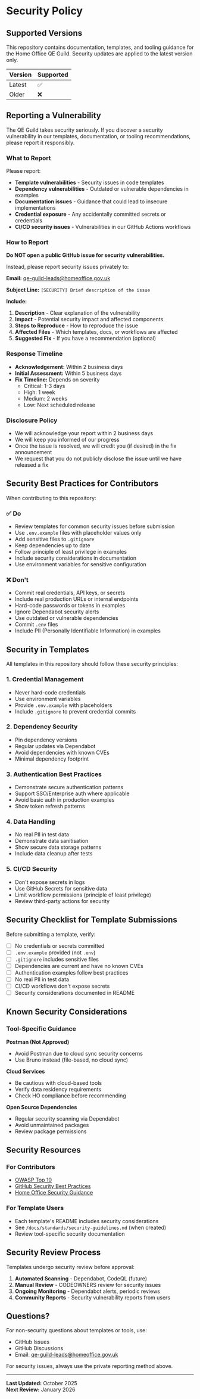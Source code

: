 # Security Policy

## Supported Versions

This repository contains documentation, templates, and tooling guidance for the Home Office QE Guild. Security updates are applied to the latest version only.

| Version | Supported          |
| ------- | ------------------ |
| Latest  | :white_check_mark: |
| Older   | :x:                |

## Reporting a Vulnerability

The QE Guild takes security seriously. If you discover a security vulnerability in our templates, documentation, or tooling recommendations, please report it responsibly.

### What to Report

Please report:
- **Template vulnerabilities** - Security issues in code templates
- **Dependency vulnerabilities** - Outdated or vulnerable dependencies in examples
- **Documentation issues** - Guidance that could lead to insecure implementations
- **Credential exposure** - Any accidentally committed secrets or credentials
- **CI/CD security issues** - Vulnerabilities in our GitHub Actions workflows

### How to Report

**Do NOT open a public GitHub issue for security vulnerabilities.**

Instead, please report security issues privately to:

**Email:** qe-guild-leads@homeoffice.gov.uk

**Subject Line:** `[SECURITY] Brief description of the issue`

**Include:**
1. **Description** - Clear explanation of the vulnerability
2. **Impact** - Potential security impact and affected components
3. **Steps to Reproduce** - How to reproduce the issue
4. **Affected Files** - Which templates, docs, or workflows are affected
5. **Suggested Fix** - If you have a recommendation (optional)

### Response Timeline

- **Acknowledgement:** Within 2 business days
- **Initial Assessment:** Within 5 business days
- **Fix Timeline:** Depends on severity
  - Critical: 1-3 days
  - High: 1 week
  - Medium: 2 weeks
  - Low: Next scheduled release

### Disclosure Policy

- We will acknowledge your report within 2 business days
- We will keep you informed of our progress
- Once the issue is resolved, we will credit you (if desired) in the fix announcement
- We request that you do not publicly disclose the issue until we have released a fix

## Security Best Practices for Contributors

When contributing to this repository:

### ✅ Do
- Review templates for common security issues before submission
- Use `.env.example` files with placeholder values only
- Add sensitive files to `.gitignore`
- Keep dependencies up to date
- Follow principle of least privilege in examples
- Include security considerations in documentation
- Use environment variables for sensitive configuration

### ❌ Don't
- Commit real credentials, API keys, or secrets
- Include real production URLs or internal endpoints
- Hard-code passwords or tokens in examples
- Ignore Dependabot security alerts
- Use outdated or vulnerable dependencies
- Commit `.env` files
- Include PII (Personally Identifiable Information) in examples

## Security in Templates

All templates in this repository should follow these security principles:

### 1. Credential Management
- Never hard-code credentials
- Use environment variables
- Provide `.env.example` with placeholders
- Include `.gitignore` to prevent credential commits

### 2. Dependency Security
- Pin dependency versions
- Regular updates via Dependabot
- Avoid dependencies with known CVEs
- Minimal dependency footprint

### 3. Authentication Best Practices
- Demonstrate secure authentication patterns
- Support SSO/Enterprise auth where applicable
- Avoid basic auth in production examples
- Show token refresh patterns

### 4. Data Handling
- No real PII in test data
- Demonstrate data sanitisation
- Show secure data storage patterns
- Include data cleanup after tests

### 5. CI/CD Security
- Don't expose secrets in logs
- Use GitHub Secrets for sensitive data
- Limit workflow permissions (principle of least privilege)
- Review third-party actions for security

## Security Checklist for Template Submissions

Before submitting a template, verify:

- [ ] No credentials or secrets committed
- [ ] `.env.example` provided (not `.env`)
- [ ] `.gitignore` includes sensitive files
- [ ] Dependencies are current and have no known CVEs
- [ ] Authentication examples follow best practices
- [ ] No real PII in test data
- [ ] CI/CD workflows don't expose secrets
- [ ] Security considerations documented in README

## Known Security Considerations

### Tool-Specific Guidance

**Postman (Not Approved)**
- Avoid Postman due to cloud sync security concerns
- Use Bruno instead (file-based, no cloud sync)

**Cloud Services**
- Be cautious with cloud-based tools
- Verify data residency requirements
- Check HO compliance before recommending

**Open Source Dependencies**
- Regular security scanning via Dependabot
- Avoid unmaintained packages
- Review package permissions

## Security Resources

### For Contributors
- [OWASP Top 10](https://owasp.org/www-project-top-ten/)
- [GitHub Security Best Practices](https://docs.github.com/en/code-security)
- [Home Office Security Guidance](https://www.gov.uk/government/organisations/home-office)

### For Template Users
- Each template's README includes security considerations
- See `/docs/standards/security-guidelines.md` (when created)
- Review tool-specific security documentation

## Security Review Process

Templates undergo security review before approval:

1. **Automated Scanning** - Dependabot, CodeQL (future)
2. **Manual Review** - CODEOWNERS review for security issues
3. **Ongoing Monitoring** - Dependabot alerts, periodic reviews
4. **Community Reports** - Security vulnerability reports from users

## Questions?

For non-security questions about templates or tools, use:
- GitHub Issues
- GitHub Discussions
- Email: qe-guild-leads@homeoffice.gov.uk

For security issues, always use the private reporting method above.

---

**Last Updated:** October 2025  
**Next Review:** January 2026
